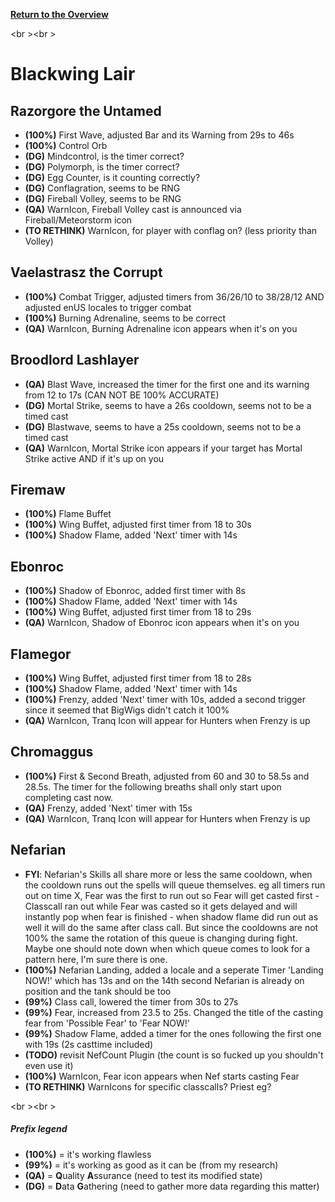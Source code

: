 <b><a href="https://github.com/MOUZU/BigWigs"> Return to the Overview </a></b>

<br \><br \>
# Blackwing Lair

## Razorgore the Untamed
- <b>(100%)</b> First Wave, adjusted Bar and its Warning from 29s to 46s
- <b>(100%)</b> Control Orb
- <b>(DG)</b> Mindcontrol, is the timer correct?
- <b>(DG)</b> Polymorph, is the timer correct?
- <b>(DG)</b> Egg Counter, is it counting correctly?
- <b>(DG)</b> Conflagration, seems to be RNG
- <b>(DG)</b> Fireball Volley, seems to be RNG
- <b>(QA)</b> WarnIcon, Fireball Volley cast is announced via Fireball/Meteorstorm icon
- <b>(TO RETHINK)</b> WarnIcon, for player with conflag on? (less priority than Volley)

## Vaelastrasz the Corrupt
- <b>(100%)</b> Combat Trigger, adjusted timers from 36/26/10 to 38/28/12 AND adjusted enUS locales to trigger combat
- <b>(100%)</b> Burning Adrenaline, seems to be correct
- <b>(QA)</b> WarnIcon, Burning Adrenaline icon appears when it's on you

## Broodlord Lashlayer
- <b>(QA)</b> Blast Wave, increased the timer for the first one and its warning from 12 to 17s (CAN NOT BE 100% ACCURATE)
- <b>(DG)</b> Mortal Strike, seems to have a 26s cooldown, seems not to be a timed cast
- <b>(DG)</b> Blastwave, seems to have a 25s cooldown, seems not to be a timed cast
- <b>(QA)</b> WarnIcon, Mortal Strike icon appears if your target has Mortal Strike active AND if it's up on you

## Firemaw
- <b>(100%)</b> Flame Buffet
- <b>(100%)</b> Wing Buffet, adjusted first timer from 18 to 30s
- <b>(100%)</b> Shadow Flame, added 'Next' timer with 14s
 
## Ebonroc
- <b>(100%)</b> Shadow of Ebonroc, added first timer with 8s
- <b>(100%)</b> Shadow Flame, added 'Next' timer with 14s
- <b>(100%)</b> Wing Buffet, adjusted first timer from 18 to 29s
- <b>(QA)</b> WarnIcon, Shadow of Ebonroc icon appears when it's on you

## Flamegor
- <b>(100%)</b> Wing Buffet, adjusted first timer from 18 to 28s
- <b>(100%)</b> Shadow Flame, added 'Next' timer with 14s
- <b>(100%)</b> Frenzy, added 'Next' timer with 10s, added a second trigger since it seemed that BigWigs didn't catch it 100%
- <b>(QA)</b> WarnIcon, Tranq Icon will appear for Hunters when Frenzy is up

## Chromaggus
- <b>(100%)</b> First & Second Breath, adjusted from 60 and 30 to 58.5s and 28.5s. The timer for the following breaths shall only start upon completing cast now.
- <b>(QA)</b> Frenzy, added 'Next' timer with 15s
- <b>(QA)</b> WarnIcon, Tranq Icon will appear for Hunters when Frenzy is up

## Nefarian
- <b>FYI</b>: Nefarian's Skills all share more or less the same cooldown, when the cooldown runs out the spells will queue themselves. eg all timers run out on time X, Fear was the first to run out so Fear will get casted first - Classcall ran out while Fear was casted so it gets delayed and will instantly pop when fear is finished - when shadow flame did run out as well it will do the same after class call. But since the cooldowns are not 100% the same the rotation of this queue is changing during fight. Maybe one should note down when which queue comes to look for a pattern here, I'm sure there is one.
- <b>(100%)</b> Nefarian Landing, added a locale and a seperate Timer 'Landing NOW!' which has 13s and on the 14th second Nefarian is already on position and the tank should be too
- <b>(99%)</b> Class call, lowered the timer from 30s to 27s
- <b>(99%)</b> Fear, increased from 23.5 to 25s. Changed the title of the casting fear from 'Possible Fear' to 'Fear NOW!'
- <b>(99%)</b> Shadow Flame, added a timer for the ones following the first one with 19s (2s casttime included)
- <b>(TODO)</b> revisit NefCount Plugin (the count is so fucked up you shouldn't even use it)
- <b>(100%)</b> WarnIcon, Fear icon appears when Nef starts casting Fear
- <b>(TO RETHINK)</b> WarnIcons for specific classcalls? Priest eg?


<br \><br \>
##### Prefix legend
- <b>(100%)</b>  = it's working flawless
- <b>(99%)</b>   = it's working as good as it can be (from my research)
- <b>(QA)</b>    = <b>Q</b>uality <b>A</b>ssurance (need to test its modified state)
- <b>(DG)</b>    = <b>D</b>ata <b>G</b>athering (need to gather more data regarding this matter)
